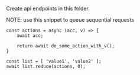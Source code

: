 Create api endpoints in this folder

NOTE: use this snippet to queue sequential requests

	const actions = async (acc, v) => {
		await acc;

		return await do_some_action_with_v();
	}

	const list = [ 'value1', 'value2' ];
	await list.reduce(actions, 0);
